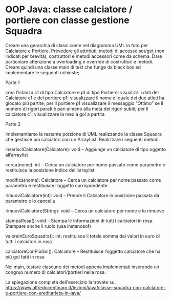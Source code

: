 # OOP Java: classe calciatore / portiere con classe gestione Squadra
Creare una gerarchia di classi come nel diagramma UML in foto per Calciatore e Portiere. Prevedere gli attributi, metodi di accesso set/get (non indicati per brevità), costruttori e metodi accessori come da schema. Dare particolare attenzione a overloading e override di costruttori e metodi. Creare quindi una classe main di test che funge da black box ed implementare le seguenti richieste;


Parte 1

crea l’istanza c1 di tipo Calciatore e p1 di tipo Portiere;
visualizzi i dati del Calciatore c1 e del portiere p1;
visualizzare il nome di quale dei due atleti ha giocato più partite;
per il portiere p1 visualizzare il messaggio “Ottimo” se il numero di rigori parati è pari almeno alla metà dei rigori subiti;
per il calciatore c1, visualizzare la media gol a partita

Parte 2

Implementiamo la restante porzione di UML realizzando la classe Squadra che gestisce più calciatori con un ArrayList. Realizzare i seguenti metodi:

inserisciCalciatore(Calciatore): void – Aggiunge un calciatore di tipo oggetto all’arraylist

cerca(nome): int – Cerca un calciatore per nome passato come parametro e restituisce la posizione indice dell’arraylist

modifica(nome): Calciatore – Cerca un calciatore per nome passato come parametro e restituisce l’oggetto corrispondente

rimuoviCalciatore(int): void – Prende il Calciatore in posizione passata da parametro e lo cancella

rimuoviCalciatore(String): void – Cerca un calciatore per nome e lo rimuove

stampaRosa(): void – Stampa le informazioni di tutti i calciatori in rosa. Stampare anche il ruolo (usa instanceof)

valoreInEuroSquadra(): int; restituisce il totale somma dei valori in euro di tutti i calciatori in rosa

calciatoreConPiùGol(): Calciatore – Restituisce l’oggetto calciatore che ha più gol fatti in rosa

Nel main, testare ciascuno dei metodi appena implementati inserendo un congruo numero di calciatori/portieri nella rosa.

La spiegazione completa dell'esercizio la trovate su: https://www.alfredocentinaro.it/lezioni/java/classe-squadra-con-calciatore-e-portiere-con-ereditarieta-in-java/
